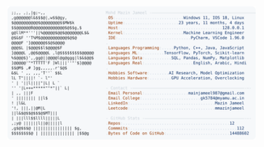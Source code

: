 <picture>
  <source srcset="https://raw.githubusercontent.com/mmazinjameel/mmazinjameel/main/dark_mode.svg?v=1759997658" media="(prefers-color-scheme: dark)">
  <img src="https://raw.githubusercontent.com/mmazinjameel/mmazinjameel/main/light_mode.svg?v=1759997658">
</picture>
